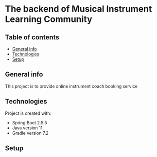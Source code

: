 # The backend of Musical Instrument Learning Community

## Table of contents
* [General info](#general-info)
* [Technologies](#technologies)
* [Setup](#setup)

## General info
This project is to provide online instrument coach booking service

## Technologies
Project is created with:
* Spring Boot 2.5.5
* Java version 11
* Gradle version 7.2

## Setup